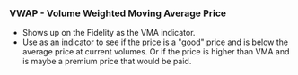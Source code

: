 ### VWAP  - Volume Weighted Moving Average Price
- Shows up on the Fidelity as the VMA indicator.  
- Use as an indicator to see if the price is a "good" price and is below the average price at current volumes. 
Or if the price is higher than VMA and is maybe a premium price that would be paid.
